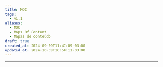 ```yaml
---
title: MOC
tags:
  - v1.1
aliases:
  - MOC
  - Maps Of Content
  - Mapas de conteúdo
draft: true
created_at: 2024-09-09T11:47:09-03:00
updated_at: 2024-10-09T16:58:11-03:00
---
```



---

